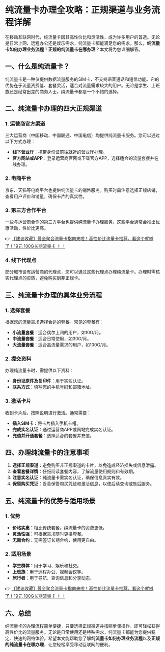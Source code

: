 # 纯流量卡办理全攻略：正规渠道与业务流程详解

在移动互联网时代，纯流量卡因其高性价比和灵活性，成为许多用户的首选。无论是日常上网、远程办公还是娱乐需求，纯流量卡都能满足您的需求。那么，**纯流量卡如何办理业务流程**？**正规的纯流量卡在哪办理**？本文将为您详细解答。

## 一、什么是纯流量卡？

纯流量卡是一种仅提供数据流量服务的SIM卡，不支持语音通话和短信功能。它的优势在于流量资费低、套餐灵活，适合对流量需求较大的用户。无论是学生、上班族还是经常出差的商务人士，纯流量卡都是一个不错的选择。

## 二、纯流量卡办理的四大正规渠道

### 1. 运营商官方渠道
三大运营商（中国移动、中国联通、中国电信）均提供纯流量卡服务。您可以通过以下方式办理：
- **线下营业厅**：携带身份证前往就近的营业厅办理。
- **官方网站或APP**：登录运营商官网或下载官方APP，选择适合的流量套餐并在线办理。

### 2. 电商平台
京东、天猫等电商平台也提供纯流量卡的销售服务。购买时需注意选择正规店铺，查看用户评价和销量，确保卡片的真实性。

### 3. 第三方合作平台
一些与运营商合作的第三方平台也提供纯流量卡办理服务。这些平台通常会推出优惠活动，性价比更高。

👉 [【建议收藏】最全聚合流量卡指南来啦！高性价比流量卡推荐，看这个就够了！19元 100G长期流量卡 ！！](https://bit.ly/Liuliangka)

### 4. 线下代理点
部分城市设有运营商的代理点，您可以通过这些代理点办理纯流量卡。办理时需核实代理点的资质，避免购买到非正规卡。

## 三、纯流量卡办理的具体业务流程

### 1. 选择套餐
根据您的流量需求选择合适的套餐。常见的套餐有：
- **小流量套餐**：适合偶尔上网的用户，如10G/月。
- **中流量套餐**：适合日常使用，如30G/月。
- **大流量套餐**：适合高流量需求的用户，如100G/月。

### 2. 提交资料
办理纯流量卡时，需提供以下资料：
- **身份证原件及复印件**：用于实名认证。
- **联系方式**：填写您的手机号码和邮箱地址。

### 3. 激活卡片
收到卡片后，按照说明进行激活。通常需要：
- **插入SIM卡**：将卡片插入手机卡槽。
- **完成实名认证**：通过运营商APP或网站完成实名认证。
- **充值并开通套餐**：选择适合的套餐并充值。

## 四、办理纯流量卡的注意事项

1. **选择正规渠道**：避免购买非正规渠道的卡片，以免造成经济损失或信息泄露。
2. **查看套餐详情**：仔细阅读套餐内容，了解流量使用规则和有效期。
3. **注意实名认证**：纯流量卡需实名认证，确保信息真实有效。
4. **保留购买凭证**：妥善保管购买凭证和激活信息，以便后续查询或售后服务。

## 五、纯流量卡的优势与适用场景

### 1. 优势
- **价格实惠**：相比传统套餐，纯流量卡的资费更低。
- **灵活性强**：可根据需求随时更换套餐。
- **无需合约**：无需签订长期合约，使用更自由。

### 2. 适用场景
- **学生群体**：用于学习、娱乐和社交。
- **上班族**：用于远程办公、视频会议等。
- **旅行者**：用于导航、查询信息和分享动态。

👉 [【建议收藏】最全聚合流量卡指南来啦！高性价比流量卡推荐，看这个就够了！19元 100G长期流量卡 ！！](https://bit.ly/Liuliangka)

## 六、总结

纯流量卡的办理流程简单便捷，只要选择正规渠道并按照步骤操作，即可轻松获得高性价比的流量服务。无论是日常使用还是特殊需求，纯流量卡都能为您提供稳定、快速的网络体验。希望本文能帮助您了解**纯流量卡如何办理业务流程**以及**正规的纯流量卡在哪办理**，让您轻松享受移动互联网的便利。